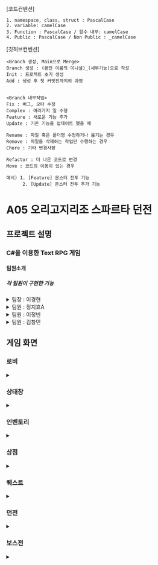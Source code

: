 [코드컨벤션]

	1. namespace, class, struct : PascalCase
	2. variable: camelCase
	3. Function : PascalCase / 함수 내부: camelCase
	4. Public : PascalCase / Non Public : _camelCase


[깃허브컨벤션]

	<Branch 생성, Main으로 Merge>
	Branch 생성 : (본인 이름의 이니셜)_(세부기능)으로 작성
	Init : 프로젝트 초기 생성
	Add : 생성 후 첫 커밋전까지의 과정
	
	
	<Branch 내부작업>
	Fix : 버그, 오타 수정
	Complex : 여러가지 일 수행
	Feature : 새로운 기능 추가
	Update : 기존 기능을 업데이트 했을 때

	Rename : 파일 혹은 폴더명 수정하거나 옮기는 경우
	Remove : 파일을 삭제하는 작업만 수행하는 경우
	Chore : 기타 변경사항

	Refactor : 더 나은 코드로 변경
	Move : 코드의 이동이 있는 경우

	예시) 1. [Feature] 몬스터 전투 기능
		  2. [Update] 몬스터 전투 추가 기능

	
 # A05 오리고지리조 스파르타 던전

 ## 프로젝트 설명
 ### C#을 이용한 Text RPG 게임
 #### 팀원소개
 ##### 각 팀원이 구현한 기능
 
 <details><summary>팀장 : 이경현 
</summary>
	구현기능<br/>     
	레벨업 기능<br/>
	보상 추가<br/>
	아이템 적용<br/>
	상점 기능<br/>
<br/>
</details>

 <details><summary>팀원 : 정지효A
</summary>
	캐릭터 생성 기능<br/>     
	직업 선택 기능<br/>
	게임 저장하기<br/>
</details>

 <details><summary>팀원 : 이정빈
</summary>
	몬스터 종류 및 보스 추가<br/>     
	퀘스트 기능<br/>
	퀘스트 선택과 완료 기능<br/>
</details>

 <details><summary>팀원 : 김창민 
</summary>
	스킬 기능<br/>       
	전투 기능<br/>
	보스 스테이지<br/>
</details>

## 게임 화면
### 로비
<details><summary>
</summary>
	
![인트로 메인화면2](https://github.com/amor1523/-A05-SpartaDungeonTextRpg/assets/167047045/beaebcff-fa1b-4483-bff6-4e294a4a8b70)

</details>

### 상태창
<details><summary>
</summary>
	
![A05_TextRPG (5)](https://github.com/amor1523/-A05-SpartaDungeonTextRpg/assets/167047045/166b1b57-f304-47fc-a267-99c8a241009f)

</details>

### 인벤토리
<details><summary>
</summary>

![A05_TextRPG (1) (1)](https://github.com/amor1523/-A05-SpartaDungeonTextRpg/assets/167047045/f719d48f-0e64-42d2-b664-950ee774637a)

![A05_TextRPG (4)](https://github.com/amor1523/-A05-SpartaDungeonTextRpg/assets/167047045/3b579c60-8dac-4bb9-86f4-82783d3d6e48)
</details>

### 상점
<details><summary>
</summary>

![A05_TextRPG (4) (1)](https://github.com/amor1523/-A05-SpartaDungeonTextRpg/assets/167047045/d247094e-3574-4a65-b3c9-d8e92c2a2ad3)


</details>

### 퀘스트
<details><summary>
</summary>

![A05_TextRPG (2) (1)](https://github.com/amor1523/-A05-SpartaDungeonTextRpg/assets/167047045/baf088f1-a4cf-469b-88e8-d3d3f140e8ff)
</details>



### 던전
<details><summary>
</summary>	

![A05_TextRPG (3) (1)](https://github.com/amor1523/-A05-SpartaDungeonTextRpg/assets/167047045/d03f8f76-7af4-4372-8f11-cb0a980175fb)
![A05_TextRPG (1) (1)](https://github.com/amor1523/-A05-SpartaDungeonTextRpg/assets/167047045/196a735d-9002-40f9-b571-f77472efd968)
</details>

### 보스전
<details><summary>
</summary>
	
![A05_TextRPG (2) (1)](https://github.com/amor1523/-A05-SpartaDungeonTextRpg/assets/167047045/c54b1cf8-9619-43a6-aed4-f469818ce5f5)
![A05_TextRPG (3) (1)](https://github.com/amor1523/-A05-SpartaDungeonTextRpg/assets/167047045/b3961af2-6308-47b9-bc76-056eed6572bf)
</details>
